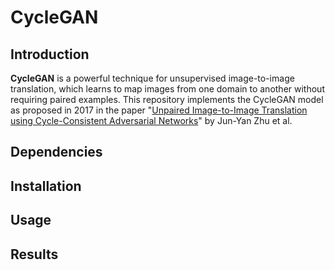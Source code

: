 # CycleGAN


## Introduction
**CycleGAN** is a powerful technique for unsupervised image-to-image translation, 
which learns to map images from one domain to another without requiring paired examples. 
This repository implements the CycleGAN model as proposed in 2017 in the paper 
"[Unpaired Image-to-Image Translation using Cycle-Consistent Adversarial Networks](https://openaccess.thecvf.com/content_ICCV_2017/papers/Zhu_Unpaired_Image-To-Image_Translation_ICCV_2017_paper.pdf)" 
by Jun-Yan Zhu et al.

## Dependencies

## Installation

## Usage

## Results


